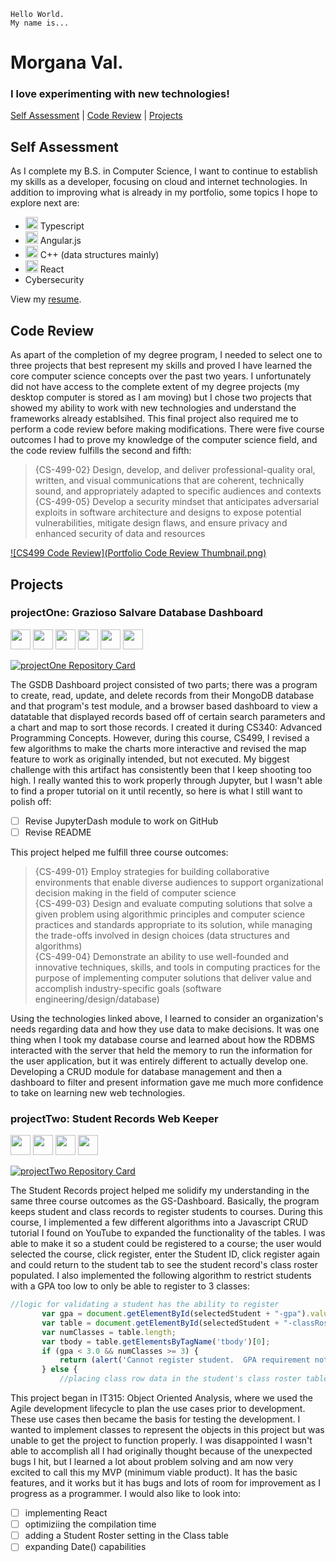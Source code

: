 ```
Hello World. 
My name is...
```
# Morgana Val.
### I love experimenting with new technologies!

[Self Assessment](#self-assessment) | [Code Review](#code-review) | [Projects](#projects) 

## Self Assessment



As I complete my B.S. in Computer Science, I want to continue to establish my skills as a developer, focusing on cloud and internet technologies. In addition to improving what is already in my portfolio, some topics I hope to explore next are:
- [<img height="20" width="20" src="https://cdn.jsdelivr.net/npm/simple-icons@v5/icons/typescript.svg" />](typescriptlang.org)  Typescript 
- [<img height="20" width="20" src="https://cdn.jsdelivr.net/npm/simple-icons@v5/icons/angularjs.svg" />](angularjs.org)  Angular.js 
- [<img height="20" width="20" src="https://cdn.jsdelivr.net/npm/simple-icons@v5/icons/cplusplus.svg" />](https://www.cplusplus.com)  C++ (data structures mainly) 
- [<img height="20" width="20" src="https://cdn.jsdelivr.net/npm/simple-icons@v5/icons/react.svg" />](reactjs.org)  React 
- Cybersecurity

View my [resume](https://www.notion.so/morganaval/Morgana-Val-eb08d6e601924ca2963c59f242514500).

## Code Review
As apart of the completion of my degree program, I needed to select one to three projects that best represent my skills and proved I have learned the core computer science concepts over the past two years.  I unfortunately did not have access to the complete extent of my degree projects (my desktop computer is stored as I am moving) but I chose two projects that showed my ability to work with new technologies and understand the frameworks already establsihed.  This final project also required me to perform a code review before making modifications.  There were five course outcomes I had to prove my knowledge of the computer science field, and the code review fulfills the second and fifth:

> {CS-499-02} Design, develop, and deliver professional-quality oral, written, and visual communications that are coherent, technically sound,
and appropriately adapted to specific audiences and contexts <br/>
> {CS-499-05} Develop a security mindset that anticipates adversarial exploits in software architecture and designs to expose potential vulnerabilities,
mitigate design flaws, and ensure privacy and enhanced security of data and resources 

[![CS499 Code Review](Portfolio Code Review Thumbnail.png)](https://www.loom.com/share/58fb4ee2a6bd4f29b211d4e682f31f07?sharedAppSource=personal_library "CS499 Github Pages Portfolio Code Review")


## Projects
### projectOne: Grazioso Salvare Database Dashboard 
[<img height="32" width="32" src="https://cdn.jsdelivr.net/npm/simple-icons@v5/icons/python.svg" />](python.org)  [<img height="32" width="32" src="https://cdn.jsdelivr.net/npm/simple-icons@v5/icons/mongodb.svg" />](mongodb.com)  [<img height="32" width="32" src="https://cdn.jsdelivr.net/npm/simple-icons@v5/icons/json.svg" />](https://www.json.org)  [<img height="32" width="32" src="https://cdn.jsdelivr.net/npm/simple-icons@v5/icons/numpy.svg" />](numpy.org) 
 [<img height="32" width="32" src="https://cdn.jsdelivr.net/npm/simple-icons@v5/icons/pandas.svg" />](pandas.pydata.org)  [<img height="32" width="32" src="https://cdn.jsdelivr.net/npm/simple-icons@v5/icons/plotly.svg" />](plotly.com/dash/)<br/>   


[![projectOne Repository Card](https://github-readme-stats.vercel.app/api/pin/?username=morgval&repo=GS-Dashboard)](https://github.com/morgval/GS-Dashboard)

The GSDB Dashboard project consisted of two parts; there was a program to create, read, update, and delete records from their MongoDB database and that program's test module, and a browser based dashboard to view a datatable that displayed records based off of certain search parameters and a chart and map to sort those records.  I created it during CS340: Advanced Programming Concepts.  However, during this course, CS499, I revised a few algorithms to make the charts more interactive and revised the map feature to work as originally intended, but not executed.  My biggest challenge with this artifact has consistently been that I keep shooting too high. I really wanted this to work properly through Jupyter, but I wasn't able to find a proper tutorial on it until recently, so here is what I still want to polish off:

- [ ] Revise JupyterDash module to work on GitHub
- [ ] Revise README

This project helped me fulfill three course outcomes:

> {CS-499-01} Employ strategies for building collaborative environments that enable diverse audiences to support organizational decision
making in the field of computer science <br/>
> {CS-499-03} Design and evaluate computing solutions that solve a given problem using algorithmic principles and computer science practices and
standards appropriate to its solution, while managing the trade-offs involved in design choices (data structures and algorithms) <br/>
> {CS-499-04} Demonstrate an ability to use well-founded and innovative techniques, skills, and tools in computing practices for the purpose of
implementing computer solutions that deliver value and accomplish industry-specific goals (software engineering/design/database) 

Using the technologies linked above, I learned to consider an organization's needs regarding data and how they use data to make decisions. It was one thing when I took my database course and learned about how the RDBMS interacted with the server that held the memory to run the information for the user application, but it was entirely different to actually develop one.  Developing a CRUD module for database management and then a dashboard to filter and present information gave me much more confidence to take on learning new web technologies.  

### projectTwo: Student Records Web Keeper
[<img height="32" width="32" src="https://cdn.jsdelivr.net/npm/simple-icons@v5/icons/html5.svg" />](https://developer.mozilla.org/en-US/docs/Web/HTML)  [<img height="32" width="32" src="https://cdn.jsdelivr.net/npm/simple-icons@v5/icons/javascript.svg" />](javascript.com)  [<img height="32" width="32" src="https://cdn.jsdelivr.net/npm/simple-icons@v5/icons/bootstrap.svg" />](getbootstrap.com)  [<img height="32" width="32" src="https://cdn.jsdelivr.net/npm/simple-icons@v5/icons/jquery.svg" />](jquery.com)<br/>   


[![projectTwo Repository Card](https://github-readme-stats.vercel.app/api/pin/?username=morgval&repo=Student-Records-Dashboard)](https://github.com/morgval/Student-Records-Dashboard)

The Student Records project helped me solidify my understanding in the same three course outcomes as the GS-Dashboard. Basically, the program keeps student and class records to register students to courses.  During this course, I implemented a few different algorithms into a Javascript CRUD tutorial I found on YouTube to expanded the functionality of the tables.  I was able to make it so a student could be registered to a course; the user would selected the course, click register, enter the Student ID, click register again and could return to the student tab to see the student record's class roster populated.  I also implemented the following algorithm to restrict students with a GPA too low to only be able to register to 3 classes:

```javascript
//logic for validating a student has the ability to register
       var gpa = document.getElementById(selectedStudent + "-gpa").value; //get GPA data for student (in fourth column)
       var table = document.getElementById(selectedStudent + "-classRoster");
       var numClasses = table.length;
       var tbody = table.getElementsByTagName('tbody')[0];
       if (gpa < 3.0 && numClasses >= 3) {
           return (alert('Cannot register student.  GPA requirement not met.'))
       } else {
           //placing class row data in the student's class roster table
```

This project began in IT315: Object Oriented Analysis, where we used the Agile development lifecycle to plan the use cases prior to development.  These use cases then became the basis for testing the development. I wanted to implement classes to represent the objects in this project but was unable to get the project to function properly.  I was disappointed I wasn't able to accomplish all I had originally thought because of the unexpected bugs I hit, but I learned a lot about problem solving and am now very excited to call this my MVP (minimum viable product).  It has the basic features, and it works but it has bugs and lots of room for improvement as I progress as a programmer.  I would also like to look into:

- [ ] implementing React
- [ ] optimiziing the compilation time
- [ ] adding a Student Roster setting in the Class table
- [ ] expanding Date() capabilities
